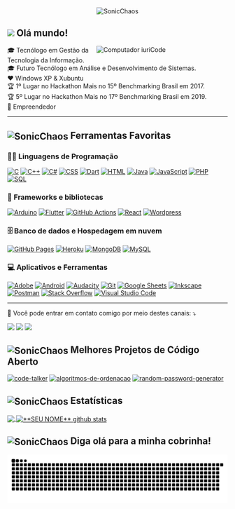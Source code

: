 
<div align="center">
<img align="center" src="http://www.powersonic.com.br/index/sonic_a_2.gif"  alt="SonicChaos">
</div>

## <img src="https://media.giphy.com/media/hvRJCLFzcasrR4ia7z/giphy.gif" width="28"> **Olá mundo!**  
<img src="https://media3.giphy.com/media/10GVNnqO2ZoAh2/giphy.webp"  width="300px" align="right" alt="Computador iuriCode">

<p align="left"> 
🎓 Tecnólogo em Gestão da Tecnologia da Informação.<br>
🎓 Futuro Tecnólogo em Análise e Desenvolvimento de Sistemas.<br>
❤️ Windows XP & Xubuntu <br>
🏆 1º Lugar no Hackathon Mais no 15º Benchmarking Brasil em 2017. <br>
🏆 5º Lugar no Hackathon Mais no 17º Benchmarking Brasil em 2019. <br>
💪 Empreendedor
 <hr>  
</p>

## <img align="center" src="https://i.gifer.com/origin/e3/e3e3b4b39144906a9199db73beaf5c3e_w200.webp" width="28" alt="SonicChaos"> Ferramentas Favoritas

### 👨‍💻 Linguagens de Programação

<p>
    <a href="https://github.com/search?q=user%3Agushpat+language%3Ac"><img alt="C" src="https://custom-icon-badges.herokuapp.com/badge/C-03599C.svg?logo=c-in-hexagon&logoColor=white"></a>
    <a href="https://github.com/search?q=user%3Agushpat+language%3Acpp"><img alt="C++" src="https://custom-icon-badges.herokuapp.com/badge/C++-9C033A.svg?logo=cpp2&logoColor=white"></a>
    <a href="https://github.com/search?q=user%3Agushpat+language%3Acsharp"><img alt="C#" src="https://custom-icon-badges.herokuapp.com/badge/C%23-68217A.svg?logo=cs2&logoColor=white"></a>
    <a href="https://github.com/search?q=user%3Agushpat+language%3Acss"><img alt="CSS" src="https://img.shields.io/badge/CSS-1572B6.svg?logo=css3&logoColor=white"></a>
    <a href="https://github.com/search?q=user%3Agushpat+language%3Adart"><img alt="Dart" src="https://img.shields.io/badge/Dart-15A6C4.svg?logo=dart&logoColor=white"></a>
    <a href="https://github.com/search?q=user%3Agushpat+language%3Ahtml"><img alt="HTML" src="https://img.shields.io/badge/HTML-E34F26.svg?logo=html5&logoColor=white"></a>
    <a href="https://github.com/search?q=user%3Agushpat+language%3Ajava"><img alt="Java" src="https://img.shields.io/badge/Java-007396.svg?logo=java&logoColor=white"></a>
    <a href="https://github.com/search?q=user%3Agushpat+language%3Ajavascript"><img alt="JavaScript" src="https://img.shields.io/badge/JavaScript-F7DF1E.svg?logo=javascript&logoColor=black"></a>
    <a href="https://github.com/search?q=user%3Agushpat+language%3Aphp"><img alt="PHP" src="https://img.shields.io/badge/PHP-777BB4.svg?logo=php&logoColor=white"></a>
    <a href="https://github.com/search?q=user%3Agushpat+language%3Asql"><img alt="SQL" src="https://custom-icon-badges.herokuapp.com/badge/SQL-025E8C.svg?logo=database&logoColor=white"></a>
</p>

### 🧰 Frameworks e bibliotecas

<p>
    <a href="#"><img alt="Arduino" src="https://img.shields.io/badge/-Arduino-00979D?logo=Arduino&logoColor=white"></a>
    <a href="#"><img alt="Flutter" src="https://img.shields.io/badge/Flutter-02569B.svg?logo=flutter&logoColor=white"></a>
    <a href="#"><img alt="GitHub Actions" src="https://img.shields.io/badge/GitHub%20Actions-2671E5.svg?logo=github%20actions&logoColor=white"></a>
    <a href="#"><img alt="React" src="https://img.shields.io/badge/React-20232a.svg?logo=react&logoColor=%2361DAFB"></a>
    <a href="#"><img alt="Wordpress" src="https://img.shields.io/badge/Wordpress-21759B?logo=wordpress&logoColor=white"></a>
</p>

### 🗄️ Banco de dados e Hospedagem em nuvem

<p>
    <a href="#"><img alt="GitHub Pages" src="https://img.shields.io/badge/GitHub%20Pages-327FC7.svg?logo=github&logoColor=white"></a>
    <a href="#"><img alt="Heroku" src="https://img.shields.io/badge/Heroku-430098.svg?logo=heroku&logoColor=white"></a>
    <a href="#"><img alt="MongoDB" src ="https://img.shields.io/badge/MongoDB-4ea94b.svg?logo=mongodb&logoColor=white"></a>
    <a href="#"><img alt="MySQL" src="https://img.shields.io/badge/MySQL-00f.svg?logo=mysql&logoColor=white"></a>
    
</p>

### 💻 Aplicativos e Ferramentas

<p>
    <a href="#"><img alt="Adobe" src="https://img.shields.io/badge/Adobe-FF0000.svg?logo=adobe&logoColor=white"></a>
    <a href="#"><img alt="Android" src="https://img.shields.io/badge/Android-3DDC84?logo=android&logoColor=white"></a>
    <a href="#"><img alt="Audacity" src="https://img.shields.io/badge/-Audacity-0000CC?logo=audacity&logoColor=white"></a>
    <a href="#"><img alt="Git" src="https://img.shields.io/badge/Git-F05033.svg?logo=git&logoColor=white"></a>
    <a href="#"><img alt="Google Sheets" src="https://img.shields.io/badge/Google%20Sheets-34A853.svg?logo=google%20sheets&logoColor=white"></a>
    <a href="#"><img alt="Inkscape" src="https://img.shields.io/badge/Inkscape-000000?logo=Inkscape&logoColor=white"></a>
    <a href="#"><img alt="Postman" src="https://img.shields.io/badge/Postman-FF6C37?logo=postman&logoColor=white"></a>
    <a href="#"><img alt="Stack Overflow" src="https://img.shields.io/badge/-Stack%20Overflow-FE7A16?logo=stack-overflow&logoColor=white"></a>
    <a href="#"><img alt="Visual Studio Code" src="https://img.shields.io/badge/Visual%20Studio%20Code-0078d7.svg?logo=visual-studio-code&logoColor=white"></a>
</p>

---

<p align="left">
  💌 Você pode entrar em contato comigo por meio destes canais: ⤵️
</p>

<p align="left">
 
  <a href="https://www.linkedin.com/in/gustavohpatricio/" alt="Linkedin">
  <img src="https://img.shields.io/badge/-Linkedin-0e76a8?style=flat-square&logo=Linkedin&logoColor=white&link=https://www.linkedin.com/in/gustavohpatricio/" /></a>

  <a href="https://facebook.com/gushpat" alt="Facebook">
  <img src="https://img.shields.io/badge/-Facebook-3b5998?style=flat-square&labelColor=3b5998&logo=facebook&logoColor=white&link=https://facebook.com/gushpat"/></a>

  <a href="https://www.instagram.com/gushpat/" alt="Instagram">
  <img src="https://img.shields.io/badge/-Instagram-DF0174?style=flat-square&labelColor=DF0174&logo=instagram&logoColor=white&link=https://www.instagram.com/gushpat/"/></a>
</p>  

## <img align="center" src="https://i.gifer.com/origin/a9/a95ef9bce2a1d53accc6a8018df04ff6_w200.webp" width="28" alt="SonicChaos"> Melhores Projetos de Código Aberto

<!-- Repo info cards - https://github.com/anuraghazra/github-readme-stats -->
<!-- Small repo cards (fork) - https://github.com/DenverCoder1/github-readme-stats -->
<p align="left">

  <p align="left">
   <a href="https://github.com/gushpat/code-talker"><img width="282" src="https://denvercoder1-github-readme-stats.vercel.app/api/pin/?username=gushpat&repo=code-talker&show_icons=true" alt="code-talker"></a>
  <a href="https://github.com/gushpat/algoritmos-de-ordenacao"><img width="282" src="https://denvercoder1-github-readme-stats.vercel.app/api/pin/?username=gushpat&repo=algoritmos-de-ordenacao&show_icons=true" alt="algoritmos-de-ordenacao"></a>
  <a href="https://github.com/gushpat/random-password-generator"><img width="282" src="https://denvercoder1-github-readme-stats.vercel.app/api/pin/?username=gushpat&repo=random-password-generator&show_icons=true" alt="random-password-generator"></a>
  
</p>

## <img align="center" src="https://www.powersonic.com.br/downloads/gifs/others/screen01.gif" width="35" alt="SonicChaos"> **Estatísticas**

<a href="https://github.com/gushpat">
  <img align="center" src="https://github-readme-stats.vercel.app/api/top-langs/?username=gushpat&hide_langs_below=1" />
</a>

<a href="https://github.com/gushpat">
 <img align="center" src="https://github-readme-stats.vercel.app/api?username=gushpat&show_icons=true&line_height=27" alt="**SEU NOME** github stats"/>
</a>


## <img align="center" src="https://c.tenor.com/LsWXtjDh6lYAAAAi/hytale-hytale-game.gif" width="40" alt="SonicChaos"> **Diga olá para a minha cobrinha!**

![Snake animation](https://github.com/ghpvampiro/ghpvampiro/blob/output/github-contribution-grid-snake.svg)

